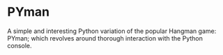 # PYman
A simple and interesting Python variation of the popular Hangman game: PYman; which revolves around thorough interaction with the Python console.
